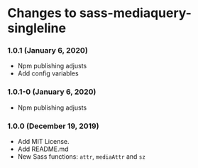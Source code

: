 # Changes to sass-mediaquery-singleline

### 1.0.1 (January 6, 2020)

* Npm publishing adjusts
* Add config variables

### 1.0.1-0 (January 6, 2020)

* Npm publishing adjusts

### 1.0.0 (December 19, 2019)

* Add MIT License.
* Add README.md
* New Sass functions: `attr`, `mediaAttr` and `sz`
